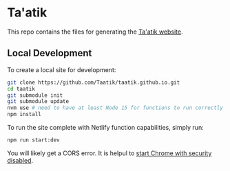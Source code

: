 # Ta'atik

This repo contains the files for generating the [Ta'atik website](https://taatik.org).

## Local Development

To create a local site for development:

```bash
git clone https://github.com/Taatik/taatik.github.io.git
cd taatik
git submodule init
git submodule update
nvm use # need to have at least Node 15 for functions to run correctly
npm install
```

To run the site complete with Netlify function capabilities, simply run:

```bash
npm run start:dev
```

You will likely get a CORS error. It is helpul to [start Chrome with security disabled](https://alfilatov.com/posts/run-chrome-without-cors/).
